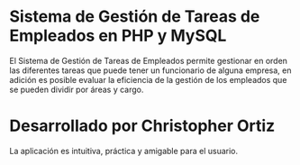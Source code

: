 # Sistema de Gestión de Tareas de Empleados en PHP y MySQL

El Sistema de Gestión de Tareas de Empleados permite gestionar en orden las diferentes tareas que puede tener un funcionario de alguna empresa, en adición es posible evaluar la eficiencia de la gestión de los empleados que se pueden dividir por áreas y cargo.

# Desarrollado por Christopher Ortiz 

La aplicación es intuitiva, práctica y amigable para el usuario. 


